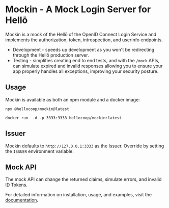 # Mockin - A Mock Login Server for Hellō

Mockin is a mock of the Hellō of the OpenID Connect Login Service and implements the authorization, token, introspection, and userinfo endpoints. 

- Development - speeds up development as you won't be redirecting through the Hellō production server. 
- Testing - simplifies creating end to end tests, and with the `/mock` APIs, can simulate expired and invalid responses allowing you to ensure your app properly handles all exceptions, improving your security posture.

## Usage

Mockin is available as both an npm module and a docker image:

`npx @hellocoop/mockin@latest`

`docker run  -d -p 3333:3333 hellocoop/mockin:latest`

## Issuer

Mockin defaults to `http://127.0.0.1:3333` as the Issuer. Override by setting the `ISSUER` environment variable.

## Mock API

The mock API can change the returned claims, simulate errors, and invalid ID Tokens.

For detailed information on installation, usage, and examples, visit the [documentation](https://www.hello.dev/docs/mockin).
